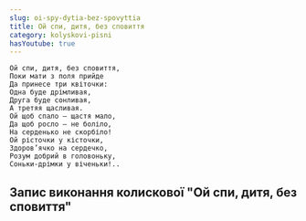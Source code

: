 ```yaml
---
slug: oi-spy-dytia-bez-spovyttia
title: Ой спи, дитя, без сповиття
category: kolyskovi-pisni
hasYoutube: true
---
```

```
Ой спи, дитя, без сповиття,
Поки мати з поля прийде
Да принесе три квіточки:
Одна буде дрімливая,
Друга буде сонливая,
А третяя щасливая.
Ой щоб спало — щастя мало,
Да щоб росло — не боліло,
На серденько не скорбіло!
Ой рісточки у кісточки,
Здоров’ячко на сердечко,
Розум добрий в головоньку,
Соньки-дрімки у віченьки!..
```

## Запис виконання колискової "Ой спи, дитя, без сповиття"

<YoutubeIframe id="Gavk7a-qz6s" className="md:w-4/5" />
